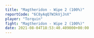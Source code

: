 ```yaml
---
title: "Magtheridon - Wipe 2 (100%)"
reportCode: "6C8yAqQ7W3kVjJnX"
player: "Torquin"
fight: "Magtheridon - Wipe 2 (100%)"
date: 2021-08-04T18:53:40.409000+00:00
---
```

